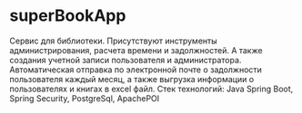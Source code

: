 # superBookApp
Сервис для библиотеки. Присутствуют инструменты администрирования, расчета времени и задолжностей. А также создания учетной записи пользователя и администратора. 
Автоматическая отправка по электронной почте о задолжности пользователя каждый месяц, а также выгрузка информации о пользователях и книгах в excel файл.
Стек технологий: Java Spring Boot, Spring Security, PostgreSql, ApachePOI
